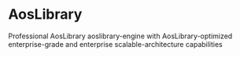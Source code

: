# AosLibrary
Professional AosLibrary aoslibrary-engine with AosLibrary-optimized enterprise-grade and enterprise scalable-architecture capabilities
